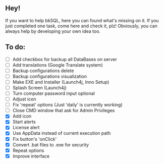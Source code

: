 ## Hey!

If you want to help bkSQL, here you can found what's missing on it. If you just completed one task, come here and check it, plz!
Obviously, you can always help by developing your own idea too.

## To do:

- [ ] Add checkbox for backup all DataBases on server
- [ ] Add translations (Google Translate system)
- [ ] Backup configurations delete
- [ ] Backup configurations visualization
- [ ] Make EXE and Installer (Launch4j, Inno Setup)
- [ ] Splash Screen (Launch4j)
- [ ] Turn computer password input optional
- [ ] Adjust icon
- [ ] Fix 'repeat' options (Just 'daily' is currently working)
- [ ] Close CMD window that ask for Admin Privileges
- [x] Add icon
- [x] Start alerts
- [x] License alert
- [x] Use AppData instead of current execution path
- [x] Fix button's 'onClick'
- [x] Convert .bat files to .exe for security
- [x] Repeat options
- [x] Improve interface
